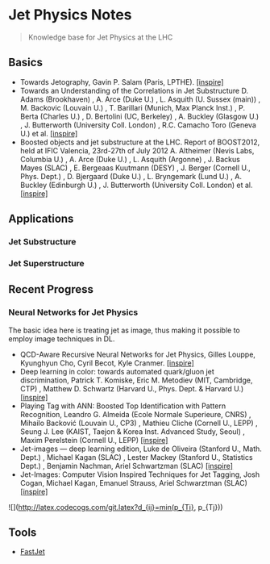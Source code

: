 # Jet Physics Notes
> Knowledge base for Jet Physics at the LHC

## Basics

*  Towards Jetography, Gavin P. Salam (Paris, LPTHE). [[inspire]](http://inspirehep.net/record/822643)
*  Towards an Understanding of the Correlations in Jet Substructure
D. Adams (Brookhaven) , A. Arce (Duke U.) , L. Asquith (U. Sussex (main)) , M. Backovic (Louvain U.) , T. Barillari (Munich, Max Planck Inst.) , P. Berta (Charles U.) , D. Bertolini (UC, Berkeley) , A. Buckley (Glasgow U.) , J. Butterworth (University Coll. London) , R.C. Camacho Toro (Geneva U.) et al. [[inspire]](http://inspirehep.net/record/1357881)
*  Boosted objects and jet substructure at the LHC. Report of BOOST2012, held at IFIC Valencia, 23rd-27th of July 2012
A. Altheimer (Nevis Labs, Columbia U.) , A. Arce (Duke U.) , L. Asquith (Argonne) , J. Backus Mayes (SLAC) , E. Bergeaas Kuutmann (DESY) , J. Berger (Cornell U., Phys. Dept.) , D. Bjergaard (Duke U.) , L. Bryngemark (Lund U.) , A. Buckley (Edinburgh U.) , J. Butterworth (University Coll. London) et al. [[inspire]](http://inspirehep.net/record/1264118)


## Applications

### Jet Substructure

### Jet Superstructure


## Recent Progress

### Neural Networks for Jet Physics

The basic idea here is treating jet as image, thus making it possible to employ image techniques in DL.

*  QCD-Aware Recursive Neural Networks for Jet Physics, 
Gilles Louppe, Kyunghyun Cho, Cyril Becot, Kyle Cranmer. [[inspire]](http://inspirehep.net/record/1511884)
*  Deep learning in color: towards automated quark/gluon jet discrimination,
Patrick T. Komiske, Eric M. Metodiev (MIT, Cambridge, CTP) , Matthew D. Schwartz (Harvard U., Phys. Dept. & Harvard U.)
[[inspire]](http://inspirehep.net/record/1501944)
*  Playing Tag with ANN: Boosted Top Identification with Pattern Recognition, 
Leandro G. Almeida (Ecole Normale Superieure, CNRS) , Mihailo Backović (Louvain U., CP3) , Mathieu Cliche (Cornell U., LEPP) , Seung J. Lee (KAIST, Taejon & Korea Inst. Advanced Study, Seoul) , Maxim Perelstein (Cornell U., LEPP) 
[[inspire]](http://inspirehep.net/record/1341037)
*  Jet-images — deep learning edition,
Luke de Oliveira (Stanford U., Math. Dept.) , Michael Kagan (SLAC) , Lester Mackey (Stanford U., Statistics Dept.) , Benjamin Nachman, Ariel Schwartzman (SLAC) 
[[inspire]](http://inspirehep.net/record/1405106)
*  Jet-Images: Computer Vision Inspired Techniques for Jet Tagging,
Josh Cogan, Michael Kagan, Emanuel Strauss, Ariel Schwarztman (SLAC)
[[inspire]](http://inspirehep.net/record/1307242)

![](http://latex.codecogs.com/git.latex?d_{ij}=min(p_{Ti}, p_{Tj}))

## Tools

* [FastJet](http://fastjet.fr/about.html)

